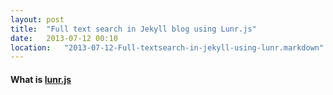 ```yaml
---
layout: post
title:  "Full text search in Jekyll blog using Lunr.js"
date:   2013-07-12 00:10
location:   "2013-07-12-Full-textsearch-in-jekyll-using-lunr.markdown" 
---
```


#### What is [lunr.js](http://lunrjs.com)
